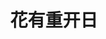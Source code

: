 ---
# https://vitepress.dev/reference/default-theme-home-page
layout: home
#navbar: false
title: 花有重开日

hero:
  name: "Personal Knowledge Repository"
  text: "Baizer"
  tagline: "个人知识库"
  image:
    src: /peach-blossom.png
#    src: /peach-blossom.svg
#    src: /lotus.svg
#    alt: Baizer
  actions:
#    - theme: brand
#      text: Essay
#      link: /01-Essay/
#    - theme: alt
#      text: TechnicalArticles
#      link: /00-TechnicalFile/
#    - theme: alt
#      text: Other
#      link: /02-Other/
    - theme: alt
      text: baizer.dev@cloud.com
      link: 

features:
  - title: Essay
    link: /01-Essay/
#    icon:
#     src: /file.svg
#    linkText: 随笔、疑难杂症
    details: 随笔、疑难杂症
  - title: TechnicalArticles
    link: /00-TechnicalFile/
    details: 技术文章、系列知识、业务场景解决方案
  - title: Other
    link: /02-Other/
    details: 英语学习笔记、生活笔记
---